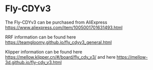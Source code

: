 # Fly-CDYv3

The Fly-CDYv3 can be purchased from AliExpress https://www.aliexpress.com/item/1005001701631493.html

RRF information can be found here https://teamgloomy.github.io/fly_cdyv3_general.html

Klipper information can be found here https://mellow.klipper.cn/#/board/fly_cdy_v3/ and here https://mellow-3d.github.io/fly-cdy_v3.html
